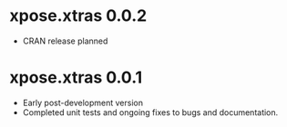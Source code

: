 # xpose.xtras 0.0.2

* CRAN release planned

# xpose.xtras 0.0.1

* Early post-development version
* Completed unit tests and ongoing fixes to bugs and documentation.

